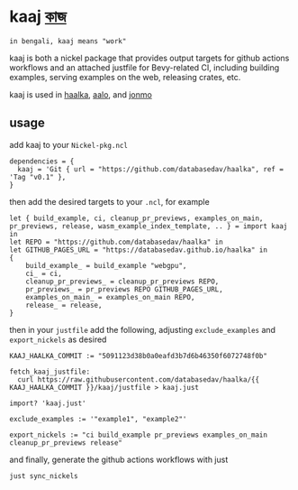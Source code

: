 # kaaj [কাজ](https://translate.google.com/?sl=bn&tl=en&text=%E0%A6%95%E0%A6%BE%E0%A6%9C&op=translate)

```text
in bengali, kaaj means "work"
```

kaaj is both a nickel package that provides output targets for github actions workflows and an attached justfile for Bevy-related CI, including building examples, serving examples on the web, releasing crates, etc.

kaaj is used in [haalka](https://github.com/databasedav/haalka), [aalo](https://github.com/databasedav/aalo), and [jonmo](https://github.com/databasedav/jonmo)

## usage

add kaaj to your `Nickel-pkg.ncl`

```
dependencies = {
  kaaj = 'Git { url = "https://github.com/databasedav/haalka", ref = 'Tag "v0.1" },
}
```

then add the desired targets to your `.ncl`, for example

```ncl
let { build_example, ci, cleanup_pr_previews, examples_on_main, pr_previews, release, wasm_example_index_template, .. } = import kaaj in
let REPO = "https://github.com/databasedav/haalka" in
let GITHUB_PAGES_URL = "https://databasedav.github.io/haalka" in
{
    build_example_ = build_example "webgpu",
    ci_ = ci,
    cleanup_pr_previews_ = cleanup_pr_previews REPO,
    pr_previews_ = pr_previews REPO GITHUB_PAGES_URL,
    examples_on_main_ = examples_on_main REPO,
    release_ = release,
}

```

then in your `justfile` add the following, adjusting `exclude_examples` and `export_nickels` as desired

```just
KAAJ_HAALKA_COMMIT := "5091123d38b0a0eafd3b7d6b46350f6072748f0b"

fetch_kaaj_justfile:
  curl https://raw.githubusercontent.com/databasedav/haalka/{{ KAAJ_HAALKA_COMMIT }}/kaaj/justfile > kaaj.just

import? 'kaaj.just'

exclude_examples := '"example1", "example2"'

export_nickels := "ci build_example pr_previews examples_on_main cleanup_pr_previews release"
```

and finally, generate the github actions workflows with just
```
just sync_nickels
```
